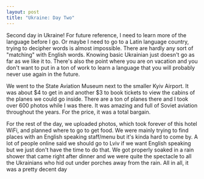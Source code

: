 ```yaml
---
layout: post
title: "Ukraine: Day Two"
---
```


Second day in Ukraine! For future reference, I need to learn more of the language before I go. Or
maybe I need to go to a Latin language country, trying to decipher words is almost impossible.
There are hardly any sort of "matching" with English words. Knowing basic Ukrainian just doesn't
go as far as we like it to. There's also the point where you are on vacation and you don't want to put
in a ton of work to learn a language that you will probably never use again in the future.

We went to the State Aviation Museum next to the smaller Kyiv Airport. It was about $4 to get in
and another $3 to book tickets to view the cabins of the planes we could go inside. There are a ton
of planes there and I took over 600 photos while I was there. It was amazing and full of Soviet
aviation throughout the years. For the price, it was a total bargain.

For the rest of the day, we uploaded photos, which took forever of this hotel WiFi, and planned
where to go to get food. We were mainly trying to find places with an English speaking staff/menu
but it's kinda hard to come by. A lot of people online said we should go to Lviv if we want English
speaking but we just don't have the time to do that. We got properly soaked in a rain shower that
came right after dinner and we were quite the spectacle to all the Ukrainians who hid out under
porches away from the rain. All in all, it was a pretty decent day
